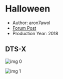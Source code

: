 # Halloween

* Author: aron7awol
* [Forum Post](https://www.avsforum.com/threads/bass-eq-for-filtered-movies.2995212/post-57394256)
* Production Year: 2018

## DTS-X

![img 0](https://i.imgur.com/SLxItim.jpg)

![img 1](https://i.imgur.com/VqXtA4B.jpg)

